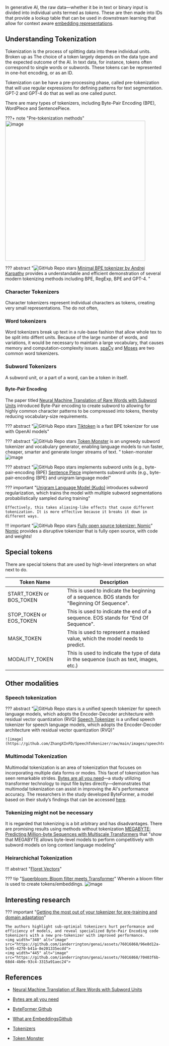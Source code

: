 
In generative AI, the raw data—whether it be in text or binary input is divided into individual units termed as *tokens*. These are then made into IDs that provide a lookup table that can be used in downstream learning that allow for context aware [embedding representations](../models/embedding.md).

## Understanding Tokenization
Tokenization is the process of splitting data into these individual units. Broken up as The choice of a token largely depends on the data type and the expected outcome of the AI. In text data, for instance, tokens often correspond to single words or subwords. These tokens can be represented in one-hot encoding, or as an ID.

Tokenization can be have a pre-processing phase, called pre-tokenization that will use regular expressions for defining patterns for text segmentation. GPT-2 and GPT-4 do that as well as one called punct.

There are many types of tokenizers, including Byte-Pair Encoding (BPE), WordPIece and SentencePiece. 

???+ note "Pre-tokenization methods"
    <img width="445" alt="image" src="https://github.com/ianderrington/genai/assets/76016868/050ce1cc-2d11-4d98-a178-af706d149aa9">

??? abstract "![GitHub Repo stars](https://badgen.net/github/stars/karpathy/minbpe) [Minimal BPE tokenizer by Andrej Karpathy](https://github.com/karpathy/minbpe) provides a understandable and efficient demonstration of several modern tokenizing methods including BPE, RegExp, BPE and GPT-4. "


### Character Tokenizers
Character tokenizers represent individual characters as tokens, creating very small representations. The do not often, 

### Word tokenizers
Word tokenizers break up text in a rule-base fashion that allow whole tex to be split into diffent units. Because of the large number of words, and variations, it would be necessary to maintain a large vocabulary, that causes memory and computation-complexity issues. [spaCy](https://spacy.io/) and [Moses](http://www.statmt.org/moses/?n=Development.GetStarted) are two common word tokenizers.

### Subword Tokenizers

A subword unit, or a part of a word, can be a token in itself. 


#### Byte-Pair Encoding

The paper titled [Neural Machine Translation of Rare Words with Subword Units](https://arxiv.org/pdf/1508.07909.pdf) introduced Byte-Pair encoding to create subword to allowing for highly common character patterns to be compressed into tokens, thereby reducing vocabulary-size requirements. 


??? abstract "![GitHub Repo stars](https://badgen.net/github/stars/openai/tiktoken) [Tiktoken](https://github.com/openai/tiktoken) is a fast BPE tokenizer for use with OpenAI models"

??? abstract "![GitHub Repo stars](https://badgen.net/github/stars/alasdairforsythe/tokenmonster) [Token Monster](https://github.com/alasdairforsythe/tokenmonster) is an ungreedy subword tokenizer and vocabulary generator, enabling language models to run faster, cheaper, smarter and generate longer streams of text. " token-monster
    ![image](https://github.com/ianderrington/genai/assets/76016868/97a33624-1281-49d9-aa3a-9a4bedd689f0)

??? abstract "![GitHub Repo stars](https://badgen.net/github/stars/google/sentencepiece) implements subword units (e.g., byte-pair-encoding (BPE) [Sentence Piece](https://github.com/google/sentencepiece) implements subword units (e.g., byte-pair-encoding (BPE) and unigram language model"

??? important "[Unigram Language Model (Kudo)](https://arxiv.org/pdf/1804.10959.pdf) introduces subword regularization, which trains the model with multiple subword segmentations probabilistically sampled during training" 

    Effectively, this takes aliasing-like effects that cause different tokenization. It is more effective because it breaks it down in different ways.

!!! important "![GitHub Repo stars](https://badgen.net/github/stars/nomic-ai/contrastors) [Fully open source tokenizer: Nomic](https://github.com/nomic-ai/contrastors)"
    [Nomic](https://blog.nomic.ai/posts/nomic-embed-text-v1) provides a disruptive tokenizer that is fully open source, with code and weights!


## Special tokens

There are special tokens that are used by high-level interpreters on what next to do.

| Token Name | Description |
| --- | --- |
| START_TOKEN or BOS_TOKEN | This is used to indicate the beginning of a sequence. BOS stands for "Beginning Of Sequence". |
| STOP_TOKEN or EOS_TOKEN | This is used to indicate the end of a sequence. EOS stands for "End Of Sequence". |
| MASK_TOKEN | This is used to represent a masked value, which the model needs to predict. |
| MODALITY_TOKEN | This is used to indicate the type of data in the sequence (such as text, images, etc.) |

## Other modalities

### Speech tokenization

??? abstract "![GitHub Repo stars](https://badgen.net/github/stars/zhangxinfd/speechtokenizer)  is a unified speech tokenizer for speech language models, which adopts the Encoder-Decoder architecture with residual vector quantization (RVQ) [Speech Tokenizer](https://github.com/zhangxinfd/speechtokenizer)  is a unified speech tokenizer for speech language models, which adopts the Encoder-Decoder architecture with residual vector quantization (RVQ)"

    ![image](https://github.com/ZhangXInFD/SpeechTokenizer/raw/main/images/speechtokenizer_framework.jpg)

### Multimodal Tokenization

Multimodal tokenization is an area of tokenization that focuses on incorporating multiple data forms or modes. This facet of tokenization has seen remarkable strides. [Bytes are all you need](https://arxiv.org/pdf/2306.00238.pdf)—a study utilizing transformer technology to input file bytes directly—demonstrates that multimodal tokenization can assist in improving the AI's performance accuracy. The researchers in the study developed ByteFormer, a model based on their study’s findings that can be accessed [here](https://github.com/apple/ml-cvnets/examples/byteformer).

### Tokenizing might not be necessary

It is regarded that tokenizing is a bit arbitrary and has disadvantages. There are promising results using methods without tokenization [MEGABYTE: Predicting Million-byte Sequences with Multiscale Transformers](https://arxiv.org/pdf/2305.07185) that "show that MEGABYTE allows byte-level models to perform competitively with subword models on long context language modeling"


### Heirarchichal Tokenization
!!! abstract "[Floret Vectors](https://explosion.ai/blog/floret-vectors)"

??? tip "[Superbloom: Bloom filter meets Transformer](https://arxiv.org/pdf/2002.04723.pdf)"
    Wherein a bloom filter is used to create tokens/embeddings.
    ![image](https://github.com/ianderrington/genai/assets/76016868/5ba71e69-7eaa-416c-b09a-940e016db145)

## Interesting research

??? important "[Getting the most out of your tokenizer for pre-training and domain adaptation](https://arxiv.org/pdf/2402.01035.pdf)"

    The authors highlight sub-optimial tokenizers hurt performance and efficiency of models, and reveal specialized Byte-Pair Encoding code tokenizers with a new pre-tokenizer with improved performance. 
    <img width="340" alt="image" src="https://github.com/ianderrington/genai/assets/76016868/96e8d12a-5c95-4270-b41a-8e201335ecdd">
    <img width="445" alt="image" src="https://github.com/ianderrington/genai/assets/76016868/70403f6b-68d4-4b0e-93c4-3315a91aec24">


## References

- [Neural Machine Translation of Rare Words with Subword Units](https://arxiv.org/pdf/1508.07909.pdf)
- [Bytes are all you need](https://arxiv.org/pdf/2306.00238.pdf)
- [ByteFormer Github](https://github.com/apple/ml-cvnets/examples/byteformer)
- [What are Embeddings](http://vickiboykis.com/what_are_embeddings/)[Github](https://github.com/veekaybee/what_are_embeddings/blob/main/README.md)
- [Tokenizers](https://huggingface.co/docs/transformers/en/tokenizer_summary)


- [Token Monster](https://github.com/alasdairforsythe/tokenmonster)
